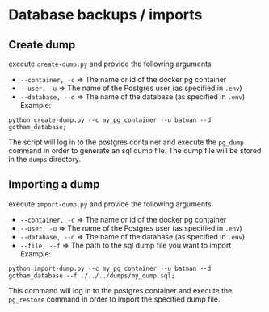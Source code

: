 # Database backups / imports

## Create dump

execute `create-dump.py` and provide the following arguments

- `--container, -c` => The name or id of the docker pg container
- `--user, -u` => The name of the Postgres user (as specified in `.env`)
- `--database, --d` => The name of the database (as specified in `.env`)
  Example:

```
python create-dump.py --c my_pg_container --u batman --d gotham_database;
```

The script will log in to the postgres container and execute the `pg_dump` command in order to generate an sql dump file. The dump file will be stored in the `dumps` directory.

## Importing a dump

execute `import-dump.py` and provide the following arguments

- `--container, -c` => The name or id of the docker pg container
- `--user, -u` => The name of the Postgres user (as specified in `.env`)
- `--database, --d` => The name of the database (as specified in `.env`)
- `--file, --f` => The path to the sql dump file you want to import
  Example:

```
python import-dump.py --c my_pg_container --u batman --d gotham_database --f ./../../dumps/my_dump.sql;
```

This command will log in to the postgres container and execute the `pg_restore` command in order to import the specified dump file.
